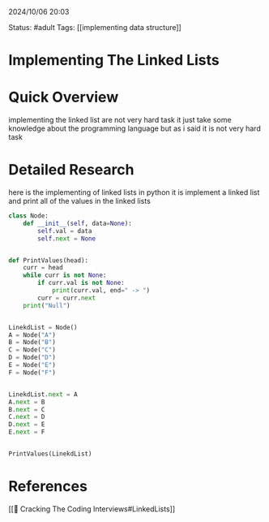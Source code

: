2024/10/06
20:03

Status: #adult 
Tags: [[implementing data structure]] 
# Implementing The Linked Lists


# Quick Overview

implementing the linked list are not very hard task it just take some knowledge about the programming language but as i said it is not very hard task
# Detailed Research

here is the implementing of linked lists in python it is implement a linked list and print all of the values in the linked lists

```python
class Node:
    def __init__(self, data=None):
        self.val = data
        self.next = None


def PrintValues(head):
    curr = head
    while curr is not None:
        if curr.val is not None:
            print(curr.val, end=" -> ")
        curr = curr.next
    print("Null")


LinekdList = Node()
A = Node("A")
B = Node("B")
C = Node("C")
D = Node("D")
E = Node("E")
F = Node("F")


LinekdList.next = A
A.next = B
B.next = C
C.next = D
D.next = E
E.next = F


PrintValues(LinekdList)
```


# References

[[📙 Cracking The Coding Interviews#LinkedLists]]